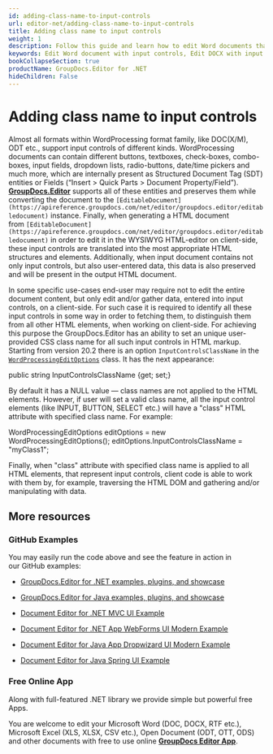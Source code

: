 ```yaml
---
id: adding-class-name-to-input-controls
url: editor-net/adding-class-name-to-input-controls
title: Adding class name to input controls
weight: 1
description: Follow this guide and learn how to edit Word documents that contain input controls like buttons, textboxes, check-boxes, combo-boxes, input fields, dropdown lists, radio-buttons, date/time pickers etc. using GroupDocs.Editor for .NET API features.
keywords: Edit Word document with input controls, Edit DOCX with input fields and text boxes
bookCollapseSection: true
productName: GroupDocs.Editor for .NET
hideChildren: False
---
```


# Adding class name to input controls

Almost all formats within WordProcessing format family, like DOC(X/M), ODT etc., support input controls of different kinds. WordProcessing documents can contain different buttons, textboxes, check-boxes, combo-boxes, input fields, dropdown lists, radio-buttons, date/time pickers and much more, which are internally present as Structured Document Tag (SDT) entities or Fields (“Insert > Quick Parts > Document Property/Field”). **[GroupDocs.Editor](https://products.groupdocs.com/editor/net)** supports all of these entities and preserves them while converting the document to the `[EditableDocument](https://apireference.groupdocs.com/net/editor/groupdocs.editor/editabledocument)` instance. Finally, when generating a HTML document from `[EditableDocument](https://apireference.groupdocs.com/net/editor/groupdocs.editor/editabledocument)` in order to edit it in the WYSIWYG HTML-editor on client-side, these input controls are translated into the most appropriate HTML structures and elements. Additionally, when input document contains not only input controls, but also user-entered data, this data is also preserved and will be present in the output HTML document.

In some specific use-cases end-user may require not to edit the entire document content, but only edit and/or gather data, entered into input controls, on a client-side. For such case it is required to identify all these input controls in some way in order to fetching them, to distinguish them from all other HTML elements, when working on client-side. For achieving this purpose the GroupDocs.Editor has an ability to set an unique user-provided CSS class name for all such input controls in HTML markup. Starting from version 20.2 there is an option `InputControlsClassName` in the [`WordProcessingEditOptions`](https://apireference.groupdocs.com/net/editor/groupdocs.editor.options/wordprocessingeditoptions) class. It has the next appearance:

public string InputControlsClassName {get; set;}

By default it has a NULL value — class names are not applied to the HTML elements. However, if user will set a valid class name, all the input control elements (like INPUT, BUTTON, SELECT etc.) will have a "class" HTML attribute with specified class name. For example:

WordProcessingEditOptions editOptions = new WordProcessingEditOptions();
editOptions.InputControlsClassName = "myClass1";

Finally, when "class" attribute with specified class name is applied to all HTML elements, that represent input controls, client code is able to work with them by, for example, traversing the HTML DOM and gathering and/or manipulating with data.

## More resources

### GitHub Examples

You may easily run the code above and see the feature in action in our GitHub examples:

*   [GroupDocs.Editor for .NET examples, plugins, and showcase](https://github.com/groupdocs-editor/GroupDocs.Editor-for-.NET)
    
*   [GroupDocs.Editor for Java examples, plugins, and showcase](https://github.com/groupdocs-editor/GroupDocs.Editor-for-Java)
    
*   [Document Editor for .NET MVC UI Example](https://github.com/groupdocs-editor/GroupDocs.Editor-for-.NET-MVC) 
    
*   [Document Editor for .NET App WebForms UI Modern Example](https://github.com/groupdocs-editor/GroupDocs.Editor-for-.NET-WebForms)
    
*   [Document Editor for Java App Dropwizard UI Modern Example](https://github.com/groupdocs-editor/GroupDocs.Editor-for-Java-Dropwizard)
    
*   [Document Editor for Java Spring UI Example](https://github.com/groupdocs-editor/GroupDocs.Editor-for-Java-Spring)
    

### Free Online App

Along with full-featured .NET library we provide simple but powerful free Apps.

You are welcome to edit your Microsoft Word (DOC, DOCX, RTF etc.), Microsoft Excel (XLS, XLSX, CSV etc.), Open Document (ODT, OTT, ODS) and other documents with free to use online **[GroupDocs Editor App](https://products.groupdocs.app/editor)**.

